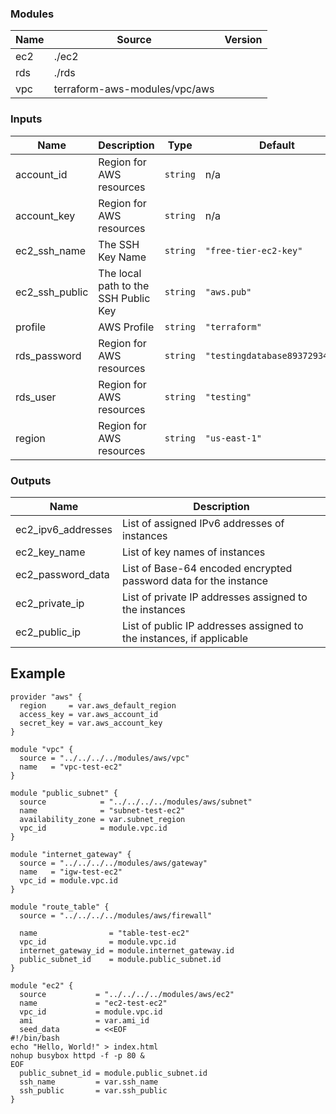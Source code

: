 <!-- BEGIN_TF_DOCS -->

### Modules

| Name | Source                        | Version |
| ---- | ----------------------------- | ------- |
| ec2  | ./ec2                         |         |
| rds  | ./rds                         |         |
| vpc  | terraform-aws-modules/vpc/aws |         |

### Inputs

| Name           | Description                          | Type     | Default                        |
| -------------- | ------------------------------------ | -------- | ------------------------------ |
| account_id     | Region for AWS resources             | `string` | n/a                            |
| account_key    | Region for AWS resources             | `string` | n/a                            |
| ec2_ssh_name   | The SSH Key Name                     | `string` | `"free-tier-ec2-key"`          |
| ec2_ssh_public | The local path to the SSH Public Key | `string` | `"aws.pub"`                    |
| profile        | AWS Profile                          | `string` | `"terraform"`                  |
| rds_password   | Region for AWS resources             | `string` | `"testingdatabase89372934279"` |
| rds_user       | Region for AWS resources             | `string` | `"testing"`                    |
| region         | Region for AWS resources             | `string` | `"us-east-1"`                  |

### Outputs

| Name               | Description                                                          |
| ------------------ | -------------------------------------------------------------------- |
| ec2_ipv6_addresses | List of assigned IPv6 addresses of instances                         |
| ec2_key_name       | List of key names of instances                                       |
| ec2_password_data  | List of Base-64 encoded encrypted password data for the instance     |
| ec2_private_ip     | List of private IP addresses assigned to the instances               |
| ec2_public_ip      | List of public IP addresses assigned to the instances, if applicable |

<!-- END_TF_DOCS -->

## Example

```hcl
provider "aws" {
  region     = var.aws_default_region
  access_key = var.aws_account_id
  secret_key = var.aws_account_key
}

module "vpc" {
  source = "../../../../modules/aws/vpc"
  name   = "vpc-test-ec2"
}

module "public_subnet" {
  source            = "../../../../modules/aws/subnet"
  name              = "subnet-test-ec2"
  availability_zone = var.subnet_region
  vpc_id            = module.vpc.id
}

module "internet_gateway" {
  source = "../../../../modules/aws/gateway"
  name   = "igw-test-ec2"
  vpc_id = module.vpc.id
}

module "route_table" {
  source = "../../../../modules/aws/firewall"

  name                = "table-test-ec2"
  vpc_id              = module.vpc.id
  internet_gateway_id = module.internet_gateway.id
  public_subnet_id    = module.public_subnet.id
}

module "ec2" {
  source           = "../../../../modules/aws/ec2"
  name             = "ec2-test-ec2"
  vpc_id           = module.vpc.id
  ami              = var.ami_id
  seed_data        = <<EOF
#!/bin/bash
echo "Hello, World!" > index.html
nohup busybox httpd -f -p 80 &
EOF
  public_subnet_id = module.public_subnet.id
  ssh_name         = var.ssh_name
  ssh_public       = var.ssh_public
}

```
